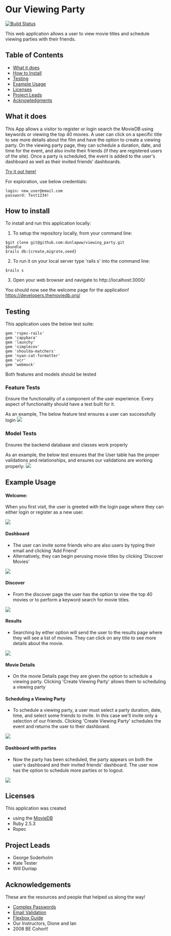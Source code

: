
# Our Viewing Party
[![Build Status](https://travis-ci.com/dunlapww/viewing_party.svg?branch=main)](https://travis-ci.com/dunlapww/viewing_party)

This web application allows a user to view movie titles and schedule viewing parties with their friends.

## Table of Contents
  - [What it does](#what-it-does)
  - [How to Install](#how-to-install)
  - [Testing](#testing)
  - [Example Usage](#feature-tests)
  - [Licenses](#licenses)
  - [Project Leads](#project-leads)
  - [Acknowledgments](#acknowledgments)


## What it does
This App allows a visitor to register or login search the MovieDB using keywords or viewing the top 40 movies.  A user can click on a specific title to see more details about the film and have the option to create a viewing party.  On the viewing party page, they can schedule a duration, date, and time for the event, and also invite their friends (if they are registered users of the site).  Once a party is scheduled, the event is added to the user's dashboard as well as their invited friends' dashboards.

[Try it out here!](https://viewing-party-gkw.herokuapp.com/)

For exploration, use below credentials:
```
login: new_user@email.com
password: Test1234!
```

## How to install
To install and run this application locally:

1. To setup the repository locally, from your command line:
```
$git clone git@github.com:dunlapww/viewing_party.git
$bundle
$rails db:{create,migrate,seed}
```
2. To run it on your local server type 'rails s' into the command line:
```
$rails s
```
3. Open your web browser and navigate to http://localhost:3000/

You should now see the welcome page for the application!
https://developers.themoviedb.org/

## Testing
This application uses the below test suite:
```
gem 'rspec-rails'
gem 'capybara'
gem 'launchy'
gem 'simplecov'
gem 'shoulda-matchers'
gem 'nyan-cat-formatter'
gem 'vcr'
gem 'webmock'
```

Both features and models should be tested

### Feature Tests
Ensure the functionality of a component of the user experience.  Every aspect of functionality should have a test built for it. 

As an example, The below feature test ensures a user can successfully login
![](/read_me_images/feature_test.png)


### Model Tests
Ensures the backend database and classes work properly

As an example, the below test ensures that the User table has the proper validations and relationships, and ensures our validations are working properly:
![](/read_me_images/user_spec.png)

## Example Usage

#### Welcome: 
When you first visit, the user is greeted with the login page where they can either login or register as a new user.

![](/read_me_images/welcome.png)

#### Dashboard
* The user can invite some friends who are also users by typing their email and clicking 'Add Friend'
* Alternatively, they can begin perusing movie titles by clicking 'Discover Movies'

![](/read_me_images/dashboard.png)

#### Discover
* From the discover page the user has the option to view the top 40 movies or to perform a keyword search for movie titles.

![](/read_me_images/discover.png)

#### Results
* Searching by either option will send the user to the results page where they will see a list of movies.  They can click on any title to see more details about the movie.

![](/read_me_images/results.png)

#### Movie Details
* On the movie Details page they are given the option to schedule a viewing party.  Clicking 'Create Viewing Party' allows them to scheduling a viewing party

#### Scheduling a Viewing Party
* To schedule a viewing party, a user must select a party duration, date, time, and select some friends to invite.  In this case we'll invite only a selection of our friends.  Clicking 'Create Viewing Party' schedules the event and returns the user to their dashboard.

![](/read_me_images/viewing_party.png)

#### Dashboard with parties
* Now the party has been scheduled, the party appears on both the user's dashboard and their invited friends' dashboard.  The user now has the option to schedule more parties or to logout.

![](/read_me_images/friend_dashboard_success.png)


## Licenses
This application was created 

* using the [MovieDB](https://developers.themoviedb.org/)
* Ruby 2.5.3
* Rspec 

## Project Leads
* George Soderholm
* Kate Tester
* Will Dunlap

## Acknowledgements
These are the resources and people that helped us along the way!
* [Complex Passwords](https://github.com/heartcombo/devise/wiki/How-To:-Set-up-simple-password-complexity-requirements)
* [Email Validation](https://blog.mailtrap.io/rails-email-validation/)
* [Flexbox Guide](https://css-tricks.com/snippets/css/a-guide-to-flexbox/)
* Our Instructors, Dione and Ian
* 2008 BE Cohort!
